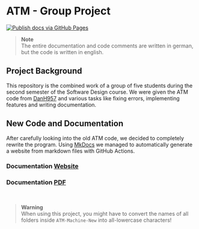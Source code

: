 # ATM - Group Project
[![Publish docs via GitHub Pages](https://github.com/thieleju/ATM/actions/workflows/mkdocs-gh-pages.yml/badge.svg?branch=main)](https://github.com/thieleju/ATM/actions/workflows/mkdocs-gh-pages.yml)

> **Note** <br>
> The entire documentation and code comments are written in german, but the code is written in english.


## Project Background

This repository is the combined work of a group of five students during the second semester of the Software Design course.
We were given the ATM code from [DanH957](https://github.com/DanH957/ATM-Machine) and various tasks like fixing errors, implementing features and writing documentation.


## New Code and Documentation

After carefully looking into the old ATM code, we decided to completely rewrite the program.
Using [MkDocs](https://www.mkdocs.org/) we managed to automatically generate a website from markdown files with GitHub Actions.

### Documentation [Website](https://atm.node5.de/)

### Documentation [PDF](https://github.com/thieleju/ATM/raw/gh-pages/docs.pdf)

<br>

> **Warning** <br>
> When using this project, you might have to convert the names of all folders inside `ATM-Machine-New` into all-lowercase characters!
